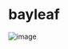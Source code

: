 # bayleaf

![image](https://github.com/user-attachments/assets/aac7f954-742c-49a3-961a-ec1172af85c9)
